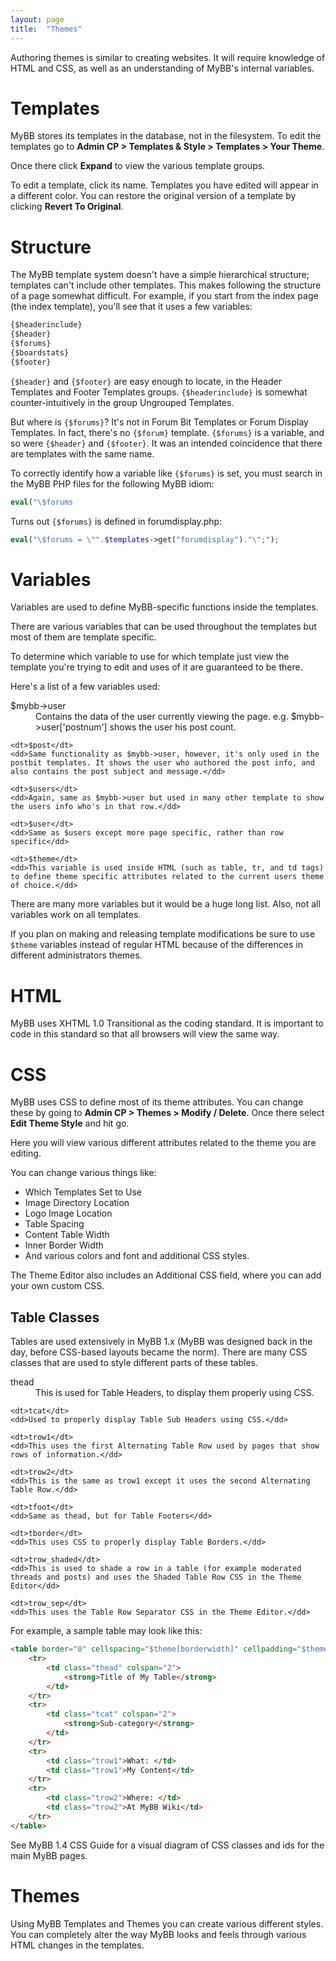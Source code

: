 ```yaml
---
layout: page
title:  "Themes"
---
```


Authoring themes is similar to creating websites. It will require knowledge of HTML and CSS, as well as an understanding of MyBB's internal variables.

# Templates

MyBB stores its templates in the database, not in the filesystem. To edit the templates go to **Admin CP > Templates & Style > Templates > Your Theme**.

Once there click **Expand** to view the various template groups.

To edit a template, click its name. Templates you have edited will appear in a different color. You can restore the original version of a template by clicking **Revert To Original**.

# Structure

The MyBB template system doesn't have a simple hierarchical structure; templates can't include other templates. This makes following the structure of a page somewhat difficult. For example, if you start from the index page (the index template), you'll see that it uses a few variables:

```html
{$headerinclude}
{$header}
{$forums}
{$boardstats}
{$footer}
```

`{$header}` and `{$footer}` are easy enough to locate, in the Header Templates and Footer Templates groups. `{$headerinclude}` is somewhat counter-intuitively in the group Ungrouped Templates.

But where is `{$forums}`? It's not in Forum Bit Templates or Forum Display Templates. In fact, there's no `{$forum}` template. `{$forums}` is a variable, and so were `{$header}` and `{$footer}`. It was an intended coincidence that there are templates with the same name.

To correctly identify how a variable like `{$forums}` is set, you must search in the MyBB PHP files for the following MyBB idiom:

```php
eval("\$forums
```
Turns out `{$forums}` is defined in forumdisplay.php:

```php
eval("\$forums = \"".$templates->get("forumdisplay")."\";");
```
# Variables

Variables are used to define MyBB-specific functions inside the templates.

There are various variables that can be used throughout the templates but most of them are template specific.

To determine which variable to use for which template just view the template you're trying to edit and uses of it are guaranteed to be there.

Here's a list of a few variables used:

<dl>
    <dt>$mybb->user</dt>
    <dd>Contains the data of the user currently viewing the page. e.g. $mybb->user['postnum'] shows the user his post count.</dd>

    <dt>$post</dt>
    <dd>Same functionality as $mybb->user, however, it's only used in the postbit templates. It shows the user who authored the post info, and also contains the post subject and message.</dd>

    <dt>$users</dt>
    <dd>Again, same as $mybb->user but used in many other template to show the users info who's in that row.</dd>

    <dt>$user</dt>
    <dd>Same as $users except more page specific, rather than row specific</dd>

    <dt>$theme</dt>
    <dd>This variable is used inside HTML (such as table, tr, and td tags) to define theme specific attributes related to the current users theme of choice.</dd>
</dl>

There are many more variables but it would be a huge long list. Also, not all variables work on all templates.

If you plan on making and releasing template modifications be sure to use `$theme` variables instead of regular HTML because of the differences in different administrators themes.

# HTML

MyBB uses XHTML 1.0 Transitional as the coding standard. It is important to code in this standard so that all browsers will view the same way.

# CSS

MyBB uses CSS to define most of its theme attributes. You can change these by going to **Admin CP > Themes > Modify / Delete**. Once there select **Edit Theme Style** and hit go.

Here you will view various different attributes related to the theme you are editing.

You can change various things like:

- Which Templates Set to Use
- Image Directory Location
- Logo Image Location
- Table Spacing
- Content Table Width
- Inner Border Width
- And various colors and font and additional CSS styles.

The Theme Editor also includes an Additional CSS field, where you can add your own custom CSS.

## Table Classes

Tables are used extensively in MyBB 1.x (MyBB was designed back in the day, before CSS-based layouts became the norm). There are many CSS classes that are used to style different parts of these tables.

<dl>
    <dt>thead</dt>
    <dd>This is used for Table Headers, to display them properly using CSS.</dd>

    <dt>tcat</dt>
    <dd>Used to properly display Table Sub Headers using CSS.</dd>

    <dt>trow1</dt>
    <dd>This uses the first Alternating Table Row used by pages that show rows of information.</dd>

    <dt>trow2</dt>
    <dd>This is the same as trow1 except it uses the second Alternating Table Row.</dd>

    <dt>tfoot</dt>
    <dd>Same as thead, but for Table Footers</dd>

    <dt>tborder</dt>
    <dd>This uses CSS to properly display Table Borders.</dd>

    <dt>trow_shaded</dt>
    <dd>This is used to shade a row in a table (for example moderated threads and posts) and uses the Shaded Table Row CSS in the Theme Editor</dd>

    <dt>trow_sep</dt>
    <dd>This uses the Table Row Separator CSS in the Theme Editor.</dd>
</dl>

For example, a sample table may look like this:

```html
<table border="0" cellspacing="$theme[borderwidth]" cellpadding="$theme[tablespace]" width="100%">
    <tr>
        <td class="thead" colspan="2">
            <strong>Title of My Table</strong>
        </td>
    </tr>
    <tr>
        <td class="tcat" colspan="2">
            <strong>Sub-category</strong>
        </td>
    </tr>
    <tr>
        <td class="trow1">What: </td>
        <td class="trow1">My Content</td>
    </tr>
    <tr>
        <td class="trow2">Where: </td>
        <td class="trow2">At MyBB Wiki</td>
    </tr>
</table>
```

See MyBB 1.4 CSS Guide for a visual diagram of CSS classes and ids for the main MyBB pages.

# Themes

Using MyBB Templates and Themes you can create various different styles. You can completely alter the way MyBB looks and feels through various HTML changes in the templates.
